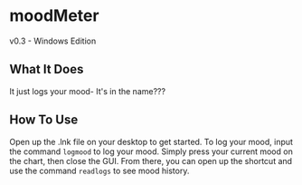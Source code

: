 # moodMeter

v0.3 - Windows Edition

## What It Does

It just logs your mood- It's in the name???

## How To Use

Open up the .lnk file on your desktop to get started. To log your mood, input the command `logmood` to log your mood.
Simply press your current mood on the chart, then close the GUI. From there, you can open up the shortcut and use the command `readlogs` to see mood history.
